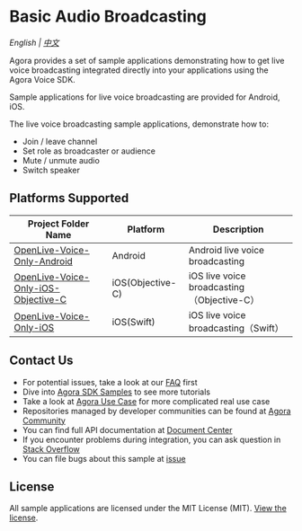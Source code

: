 # Basic Audio Broadcasting

*English | [中文](README.zh.md)*

Agora provides a set of sample applications demonstrating how to get live voice broadcasting integrated directly into your applications using the Agora Voice SDK.

Sample applications for live voice broadcasting are provided for Android, iOS.

The live voice broadcasting sample applications, demonstrate how to:

- Join / leave channel
- Set role as broadcaster or audience
- Mute / unmute audio
- Switch speaker

## Platforms Supported

Project Folder Name|Platform|Description
---|---|---
[OpenLive-Voice-Only-Android](./OpenLive-Voice-Only-Android)|Android|Android live voice broadcasting
[OpenLive-Voice-Only-iOS-Objective-C](./OpenLive-Voice-Only-iOS-Objective-C)|iOS(Objective-C)|iOS live voice broadcasting（Objective-C）
[OpenLive-Voice-Only-iOS](./OpenLive-Voice-Only-iOS)|iOS(Swift)|iOS live voice broadcasting（Swift）


## Contact Us

- For potential issues, take a look at our [FAQ](https://docs.agora.io/en/faq) first
- Dive into [Agora SDK Samples](https://github.com/AgoraIO) to see more tutorials
- Take a look at [Agora Use Case](https://github.com/AgoraIO-usecase) for more complicated real use case
- Repositories managed by developer communities can be found at [Agora Community](https://github.com/AgoraIO-Community)
- You can find full API documentation at [Document Center](https://docs.agora.io/en/)
- If you encounter problems during integration, you can ask question in [Stack Overflow](https://stackoverflow.com/questions/tagged/agora.io)
- You can file bugs about this sample at [issue](https://github.com/AgoraIO/Basic-Audio-Broadcasting/issues)

## License

All sample applications are licensed under the MIT License (MIT). [View the license](LICENSE.md).